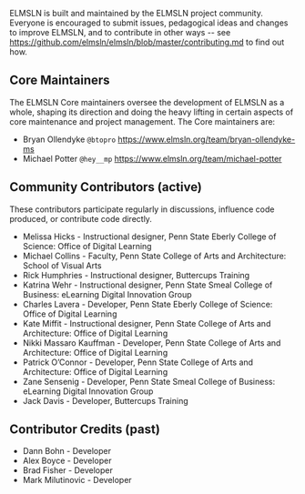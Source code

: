 ELMSLN is built and maintained by the ELMSLN project community. Everyone is
encouraged to submit issues, pedagogical ideas and changes to improve ELMSLN, and to
contribute in other ways -- see https://github.com/elmsln/elmsln/blob/master/contributing.md to find out
how.

Core Maintainers
------------------
The ELMSLN Core maintainers oversee the development of ELMSLN as a whole, shaping its direction and doing the heavy lifting in certain aspects of core maintenance and project management.
The Core maintainers are:

- Bryan Ollendyke `@btopro` https://www.elmsln.org/team/bryan-ollendyke-ms
- Michael Potter `@hey__mp` https://www.elmsln.org/team/michael-potter

Community Contributors (active)
---------------------
These contributors participate regularly in discussions, influence code produced, or contribute code directly.
- Melissa Hicks - Instructional designer, Penn State Eberly College of Science: Office of Digital Learning
- Michael Collins - Faculty, Penn State College of Arts and Architecture: School of Visual Arts
- Rick Humphries - Instructional designer, Buttercups Training
- Katrina Wehr - Instructional designer, Penn State Smeal College of Business: eLearning Digital Innovation Group
- Charles Lavera - Developer, Penn State Eberly College of Science: Office of Digital Learning
- Kate Miffit - Instructional designer, Penn State College of Arts and Architecture: Office of Digital Learning
- Nikki Massaro Kauffman - Developer, Penn State College of Arts and Architecture: Office of Digital Learning
- Patrick O’Connor - Developer, Penn State College of Arts and Architecture: Office of Digital Learning
- Zane Sensenig - Developer, Penn State Smeal College of Business: eLearning Digital Innovation Group
- Jack Davis - Developer, Buttercups Training

Contributor Credits (past)
---------------------
- Dann Bohn - Developer
- Alex Boyce - Developer
- Brad Fisher - Developer
- Mark Milutinovic - Developer
